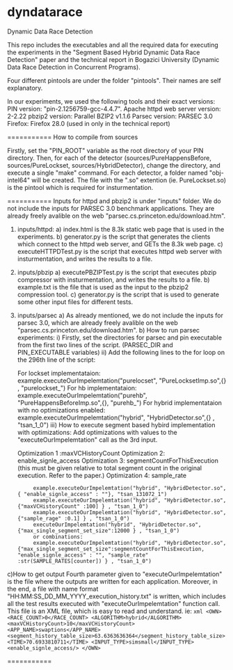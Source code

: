 dyndatarace
===========

Dynamic Data Race Detection

This repo includes the executables and all the required data for executing the experiments in the 
"Segment Based Hybrid Dynamic Data Race Detection" paper and the technical report in Bogazici University (Dynamic Data Race Detection in Concurrent Programs).

Four different pintools are under the folder "pintools". Their names are self explanatory.

In our experiments, we used the following tools and their exact versions:
PIN version: "pin-2.1256759-gcc-4.4.7". 
Apache httpd web server version: 2-2.22
pbzip2 version: Parallel BZIP2 v1.1.6
Parsec version: PARSEC 3.0
Firefox: Firefox 28.0 (used in only in the technical report)


===========
How to compile from sources

Firstly, set the "PIN_ROOT" variable as the root directory of your PIN directory. 
Then, for each of the detector (sources/PureHappensBefore, sources/PureLockset, sources/HybridDetector), change the directory,
and execute a single "make" command.
For each detector, a folder named "obj-intel64" will be created.
The file with the ".so" extention (ie. PureLockset.so) is the pintool which is required for insturmentation.

===========
Inputs for httpd and pbzip2 is under "inputs" folder. We do not include the inputs for PARSEC 3.0 benchmark applications.
They are already freely avalible on the web "parsec.cs.princeton.edu/download.htm".

1) inputs/httpd:
 a) index.html is the 8.3k static web page that is used in the experiments.
 b) generator.py is the script that generates the clients which connect to the httpd web server, and GETs the 8.3k web page.
 c) executeHTTPDTest.py is the script that executes httpd web server with insturmentation, and writes the results to a file.

2) inputs/pbzip
 a) executePBZIPTest.py is the script that executes pbzip compressor with insturmentation, and writes the results to a file.
 b) example.txt is the file that is used as the input to the pbzip2 compression tool.
 c) generator.py is the script that is used to generate some other input files for different tests.
                    
3) inputs/parsec
  a) As already mentioned, we do not include the inputs for parsec 3.0, which are already freely avalible on the web "parsec.cs.princeton.edu/download.htm".
  b) How to run parsec experiments:
   i) Firstly, set the directories for parsec and pin executable from the first two lines of the script. (PARSEC_DIR and PIN_EXECUTABLE variables)
   ii) Add the following lines to the for loop on the 296th line of the script:
   
     For lockset implementataion: example.executeOurImpelemtation("purelocset", "PureLocksetImp.so",{} , "purelockset_")
     For hb implementataion: example.executeOurImpelemtation("purehb", "PureHappensBeforeImp.so",{}, "purehb_")
     For hybrid implementataion with no optimizations enabled: example.executeOurImpelemtation("hybrid", "HybridDetector.so",{} , "tsan_1_0")
   iii) How to execute segment based hybird implementation with optimizations:
      Add optimizations with values to the "executeOurImpelemtation" call as the 3rd input.
      
      Optimization 1 :maxVCHistoryCount
      Optimization 2: enable_signle_access
      Optimization 3: segmentCountForThisExecution (this must be given relative to total segment count in the original execution. Refer to the paper.)
      Optimization 4: sample_rate
   

			example.executeOurImpelemtation("hybrid", "HybridDetector.so",{ "enable_signle_access" : ""}, "tsan_131072_1")
            example.executeOurImpelemtation("hybrid", "HybridDetector.so",{"maxVCHistoryCount" :100] } , "tsan_1_0")
			example.executeOurImpelemtation("hybrid", "HybridDetector.so",{"sample_rage" :0.1] } , "tsan_1_0")
			executeOurImpelemtation("hybrid", "HybridDetector.so",{"max_single_segment_set_size":12000 } , "tsan_1_0")
			or combinations:
			example.executeOurImpelemtation("hybrid", "HybridDetector.so",{"max_single_segment_set_size":segmentCountForThisExecution, "enable_signle_access" : "", "sample_rate" :str(SAMPLE_RATES[counter]) } , "tsan_1_0")
		

  c)How to get output
     Fourth parameter given to "executeOurImpelemtation" is the file where the outputs are written for each application.
     Moreover, in the end, a file with name format "HH:MM:SS_DD_MM_YYYY_execution_history.txt" is written, which includes all the test results executed with "executeOurImpelemtation" function call. This file is an XML file, which is easy to read and understand.
     ie:
     ```xml
     	<OWN>
		  <RACE_COUNT>0</RACE_COUNT>
		  <ALGORITHM>hybrid</ALGORITHM>
		  <maxVCHistoryCount>10</maxVCHistoryCount>
		  <APP_NAME>swaptions</APP_NAME>
	  	  <segment_history_table_size>63.6363636364</segment_history_table_size>
		  <TIME>70.6933810711</TIME>
		  <INPUT_TYPE>simsmall</INPUT_TYPE>
		  <enable_signle_access/>
	    </OWN>
       ```
  
  
  
===========         

